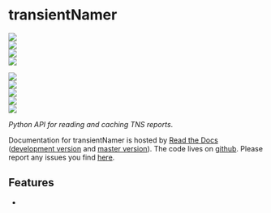 # transientNamer

<!-- INFO BADGES -->  

[![](https://img.shields.io/pypi/pyversions/transientNamer)](https://pypi.org/project/transientNamer/)  
[![](https://img.shields.io/pypi/v/transientNamer)](https://pypi.org/project/transientNamer/)  
[![](https://img.shields.io/github/license/thespacedoctor/transientNamer)](https://github.com/thespacedoctor/transientNamer)  
[![](https://img.shields.io/pypi/dm/transientNamer)](https://pypi.org/project/transientNamer/)  

<!-- STATUS BADGES -->  

[![](http://157.245.42.153:8080/buildStatus/icon?job=transientNamer%2Fmaster&subject=build%20master)](http://157.245.42.153:8080/blue/organizations/jenkins/transientNamer/activity?branch=master)  
[![](http://157.245.42.153:8080/buildStatus/icon?job=transientNamer%2Fdevelop&subject=build%20dev)](http://157.245.42.153:8080/blue/organizations/jenkins/transientNamer/activity?branch=develop)  
[![](https://cdn.jsdelivr.net/gh/thespacedoctor/transientNamer@master/coverage.svg)](https://raw.githack.com/thespacedoctor/transientNamer/master/htmlcov/index.html)  
[![](https://readthedocs.org/projects/transientNamer/badge/?version=master)](https://transientNamer.readthedocs.io/en/master/)  
[![](https://img.shields.io/github/issues/thespacedoctor/transientNamer/type:%20bug?label=bug%20issues)](https://github.com/thespacedoctor/transientNamer/issues?q=is%3Aissue+is%3Aopen+label%3A%22type%3A+bug%22+)  

*Python API for reading and caching TNS reports*.

Documentation for transientNamer is hosted by [Read the Docs](https://transientNamer.readthedocs.io/en/master/) ([development version](https://transientNamer.readthedocs.io/en/develop/) and [master version](https://transientNamer.readthedocs.io/en/master/)). The code lives on [github](https://github.com/thespacedoctor/transientNamer). Please report any issues you find [here](https://github.com/thespacedoctor/transientNamer/issues).

## Features

* 



